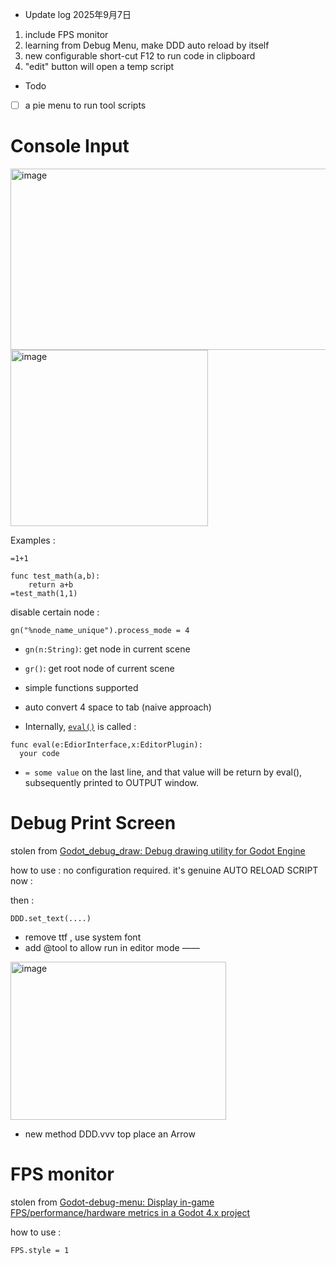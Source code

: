 
- Update log 2025年9月7日
  
1. include FPS monitor
1. learning from Debug Menu, make DDD auto reload by itself
1. new configurable short-cut F12 to run code in clipboard
1. "edit" button will open a temp script



- Todo
- [ ] a pie menu to run tool scripts



# Console Input


<img width="1306" height="290" alt="image" src="https://github.com/user-attachments/assets/e399ddb8-9324-4efc-a58d-caa242ed6377" />

<img width="316" height="282" alt="image" src="https://github.com/user-attachments/assets/ed2ca663-9eaa-4202-afad-3cfb7d20e2fb" />

Examples : 
```
=1+1
```

```
func test_math(a,b):
    return a+b
=test_math(1,1)
```

disable certain node : 
```
gn("%node_name_unique").process_mode = 4
```

- `gn(n:String)`:  get node in current scene
- `gr()`:  get root node of current scene


- simple functions supported
- auto convert 4 space to tab (naive approach)

- Internally, [`eval()`](https://www.reddit.com/r/godot/comments/vo40ya/how_can_i_run_strings_as_code_during_runtime/) is called : 
```
func eval(e:EdiorInterface,x:EditorPlugin):
  your code
```
- `= some value` on the last line, and that value will be return by eval(), subsequently printed to OUTPUT window.


# Debug Print Screen

stolen from [Godot_debug_draw: Debug drawing utility for Godot Engine](https://github.com/Zylann/godot_debug_draw)

how to use : no configuration required. it's genuine AUTO RELOAD SCRIPT now :

then : 

```
DDD.set_text(....)
```

- remove ttf , use system font
- add @tool to allow run in editor mode ——

<img width="345" height="253" alt="image" src="https://github.com/user-attachments/assets/1d16141a-7c96-4d64-b1d7-79b89ba19381" />

- new method DDD.vvv top place an Arrow



# FPS monitor


stolen from [Godot-debug-menu: Display in-game FPS/performance/hardware metrics in a Godot 4.x project](https://github.com/godot-extended-libraries/godot-debug-menu)  

how to use :   

```
FPS.style = 1
```


